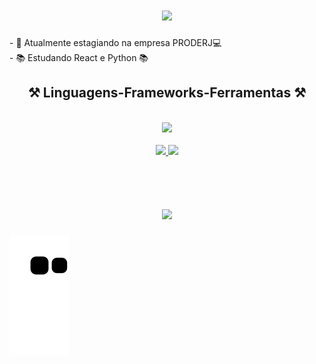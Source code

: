 <h1 align="center">
<img src="https://readme-typing-svg.herokuapp.com/?font=Righteous&size=35&center=true&vCenter=true&width=500&height=70&duration=4000&lines=oiiii+👋🤓;+me+chamo+Wesley!;" />
</h1
<div  align="center" >
  - 🔭 Atualmente estagiando na empresa PRODERJ💻
<br>
- 📚 Estudando React e Python 📚
</div>
<h2 align="center" >⚒️ Linguagens-Frameworks-Ferramentas ⚒️</h2>
<br>
<div align="center" >
  <img src="https://skillicons.dev/icons?i=bootstrap,html,css,javascript,react,nodejs,git,python,cpp,php,java,github,gitlab,postgres,postman" />
</div> 
<br>
<div align="center" display="inline-block">
  <a href="https://github.com/wxsleyb">
  <img height="180em" src="https://github-readme-stats.vercel.app/api?username=wxsleyb&show_icons=true&theme=transparent&include_all_commits=true&count_private=true"/>
  <img height="180em" src="https://github-readme-stats.vercel.app/api/top-langs/?username=wxsleyb&layout=compact&langs_count=7&theme=transparent" />
</div>
<br>  
<br> 
<h1 align="center">
<img src="https://readme-typing-svg.herokuapp.com/?font=Righteous&size=35&center=true&vCenter=true&width=500&height=70&duration=4000&lines=obrigado+pela+atenção!👋🤓;" />
</h1>

![Snake gif](https://github.com/wxsleyb/wxsleyb/blob/output/github-contribution-grid-snake.svg)
